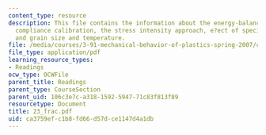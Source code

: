 ```yaml
---
content_type: resource
description: This file contains the information about the energy-balance approach,
  compliance calibration, the stress intensity approach, e?ect of specimen geometry,
  and grain size and temperature.
file: /media/courses/3-91-mechanical-behavior-of-plastics-spring-2007/ca3759efc1b8fd66d57dce1147d4a1db_23_frac.pdf
file_type: application/pdf
learning_resource_types:
- Readings
ocw_type: OCWFile
parent_title: Readings
parent_type: CourseSection
parent_uid: 106c3e7c-a318-1592-5947-71c83f813f89
resourcetype: Document
title: 23_frac.pdf
uid: ca3759ef-c1b8-fd66-d57d-ce1147d4a1db
---
```

